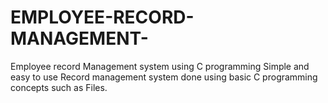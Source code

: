 # EMPLOYEE-RECORD-MANAGEMENT-
Employee record Management system using C programming
Simple and easy to use Record management system done using basic C programming concepts such as Files.
